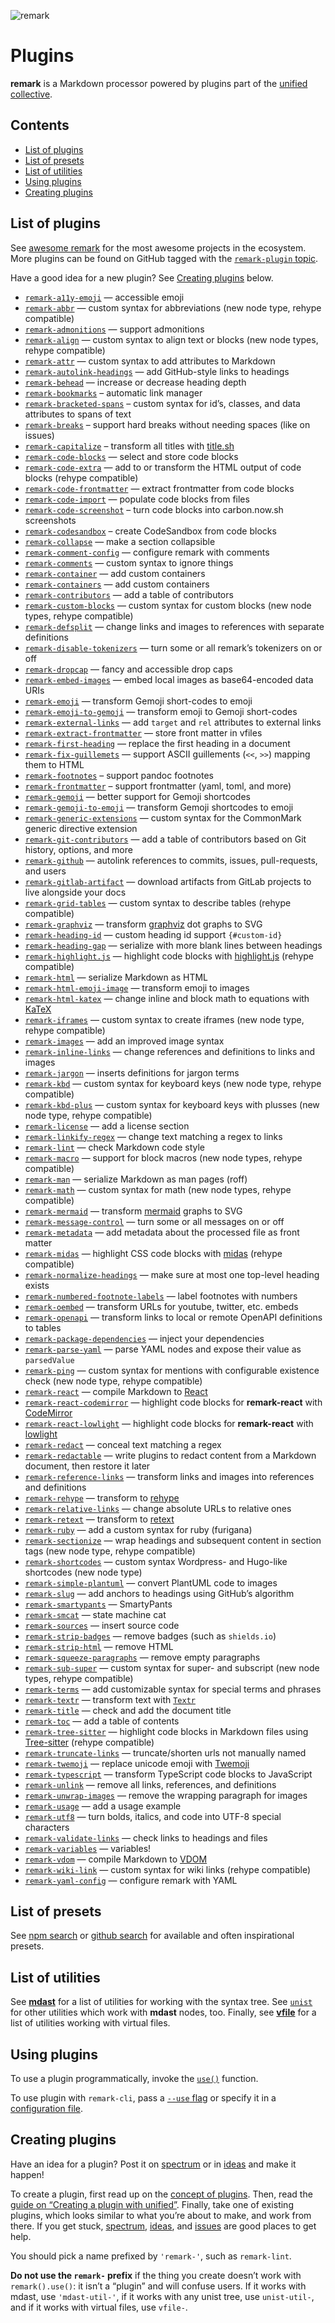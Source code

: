 ![remark][logo]

# Plugins

**remark** is a Markdown processor powered by plugins part of the [unified][]
[collective][].

## Contents

*   [List of plugins](#list-of-plugins)
*   [List of presets](#list-of-presets)
*   [List of utilities](#list-of-utilities)
*   [Using plugins](#using-plugins)
*   [Creating plugins](#creating-plugins)

## List of plugins

See [awesome remark][awesome] for the most awesome projects in the ecosystem.
More plugins can be found on GitHub tagged with the
[`remark-plugin` topic][topic].

Have a good idea for a new plugin?
See [Creating plugins][create] below.

*   [`remark-a11y-emoji`](https://github.com/florianeckerstorfer/remark-a11y-emoji)
    — accessible emoji
*   [`remark-abbr`](https://github.com/zestedesavoir/zmarkdown/tree/master/packages/remark-abbr#readme)
    — custom syntax for abbreviations (new node type, rehype compatible)
*   [`remark-admonitions`](https://github.com/elviswolcott/remark-admonitions)
    — support admonitions
*   [`remark-align`](https://github.com/zestedesavoir/zmarkdown/tree/master/packages/remark-align#readme)
    — custom syntax to align text or blocks (new node types, rehype compatible)
*   [`remark-attr`](https://github.com/arobase-che/remark-attr)
    — custom syntax to add attributes to Markdown
*   [`remark-autolink-headings`](https://github.com/remarkjs/remark-autolink-headings)
    — add GitHub-style links to headings
*   [`remark-behead`](https://github.com/mrzmmr/remark-behead)
    — increase or decrease heading depth
*   [`remark-bookmarks`](https://github.com/remarkjs/remark-bookmarks)
    – automatic link manager
*   [`remark-bracketed-spans`](https://github.com/sethvincent/remark-bracketed-spans)
    – custom syntax for id’s, classes, and data attributes to spans of text
*   [`remark-breaks`](https://github.com/remarkjs/remark-breaks)
    – support hard breaks without needing spaces (like on issues)
*   [`remark-capitalize`](https://github.com/zeit/remark-capitalize)
    – transform all titles with
    [title.sh](https://github.com/zeit/title)
*   [`remark-code-blocks`](https://github.com/mrzmmr/remark-code-blocks)
    — select and store code blocks
*   [`remark-code-extra`](https://github.com/samlanning/remark-code-extra)
    — add to or transform the HTML output of code blocks (rehype compatible)
*   [`remark-code-frontmatter`](https://github.com/samlanning/remark-code-frontmatter)
    — extract frontmatter from code blocks
*   [`remark-code-import`](https://github.com/kevin940726/remark-code-import)
    — populate code blocks from files
*   [`remark-code-screenshot`](https://github.com/Swizec/remark-code-screenshot)
    – turn code blocks into carbon.now.sh screenshots
*   [`remark-codesandbox`](https://github.com/kevin940726/remark-codesandbox)
    – create CodeSandbox from code blocks
*   [`remark-collapse`](https://github.com/Rokt33r/remark-collapse)
    — make a section collapsible
*   [`remark-comment-config`](https://github.com/remarkjs/remark-comment-config)
    — configure remark with comments
*   [`remark-comments`](https://github.com/zestedesavoir/zmarkdown/tree/master/packages/remark-comments#readme)
    — custom syntax to ignore things
*   [`remark-container`](https://github.com/zWingz/remark-container)
    — add custom containers
*   [`remark-containers`](https://github.com/Nevenall/remark-containers)
    — add custom containers
*   [`remark-contributors`](https://github.com/remarkjs/remark-contributors)
    — add a table of contributors
*   [`remark-custom-blocks`](https://github.com/zestedesavoir/zmarkdown/tree/master/packages/remark-custom-blocks#readme)
    — custom syntax for custom blocks (new node types, rehype compatible)
*   [`remark-defsplit`](https://github.com/remarkjs/remark-defsplit)
    — change links and images to references with separate definitions
*   [`remark-disable-tokenizers`](https://github.com/zestedesavoir/zmarkdown/tree/master/packages/remark-disable-tokenizers#readme)
    — turn some or all remark’s tokenizers on or off
*   [`remark-dropcap`](https://github.com/brev/remark-dropcap)
    — fancy and accessible drop caps
*   [`remark-embed-images`](https://github.com/remarkjs/remark-embed-images)
    — embed local images as base64-encoded data URIs
*   [`remark-emoji`](https://github.com/rhysd/remark-emoji)
    — transform Gemoji short-codes to emoji
*   [`remark-emoji-to-gemoji`](https://github.com/jackycute/remark-emoji-to-gemoji)
    — transform emoji to Gemoji short-codes
*   [`remark-external-links`](https://github.com/remarkjs/remark-external-links)
    — add `target` and `rel` attributes to external links
*   [`remark-extract-frontmatter`](https://github.com/mrzmmr/remark-extract-frontmatter)
    — store front matter in vfiles
*   [`remark-first-heading`](https://github.com/laat/remark-first-heading)
    — replace the first heading in a document
*   [`remark-fix-guillemets`](https://github.com/zestedesavoir/zmarkdown/tree/master/packages/remark-fix-guillemets#readme)
    — support ASCII guillements (`<<`, `>>`) mapping them to HTML
*   [`remark-footnotes`](https://github.com/remarkjs/remark-footnotes)
    – support pandoc footnotes
*   [`remark-frontmatter`](https://github.com/remarkjs/remark-frontmatter)
    – support frontmatter (yaml, toml, and more)
*   [`remark-gemoji`](https://github.com/remarkjs/remark-gemoji)
    — better support for Gemoji shortcodes
*   [`remark-gemoji-to-emoji`](https://github.com/jackycute/remark-gemoji-to-emoji)
    — transform Gemoji shortcodes to emoji
*   [`remark-generic-extensions`](https://github.com/medfreeman/remark-generic-extensions)
    — custom syntax for the CommonMark generic directive extension
*   [`remark-git-contributors`](https://github.com/remarkjs/remark-git-contributors)
    — add a table of contributors based on Git history, options, and more
*   [`remark-github`](https://github.com/remarkjs/remark-github)
    — autolink references to commits, issues, pull-requests, and users
*   [`remark-gitlab-artifact`](https://github.com/temando/remark-gitlab-artifact)
    — download artifacts from GitLab projects to live alongside your docs
*   [`remark-grid-tables`](https://github.com/zestedesavoir/zmarkdown/tree/master/packages/remark-grid-tables#readme)
    — custom syntax to describe tables (rehype compatible)
*   [`remark-graphviz`](https://github.com/temando/remark-graphviz)
    — transform [graphviz](https://www.graphviz.org) dot graphs to SVG
*   [`remark-heading-id`](https://github.com/imcuttle/remark-heading-id)
    — custom heading id support `{#custom-id}`
*   [`remark-heading-gap`](https://github.com/remarkjs/remark-heading-gap)
    — serialize with more blank lines between headings
*   [`remark-highlight.js`](https://github.com/remarkjs/remark-highlight.js)
    — highlight code blocks with [highlight.js](https://github.com/isagalaev/highlight.js)
    (rehype compatible)
*   [`remark-html`](https://github.com/remarkjs/remark-html)
    — serialize Markdown as HTML
*   [`remark-html-emoji-image`](https://github.com/jackycute/remark-html-emoji-image)
    — transform emoji to images
*   [`remark-html-katex`](https://github.com/Rokt33r/remark-math/tree/master/packages/remark-html-katex#readme)
    — change inline and block math to equations with [KaTeX](https://github.com/Khan/KaTeX)
*   [`remark-iframes`](https://github.com/zestedesavoir/zmarkdown/tree/master/packages/remark-iframes#readme)
    — custom syntax to create iframes (new node type, rehype compatible)
*   [`remark-images`](https://github.com/remarkjs/remark-images)
    — add an improved image syntax
*   [`remark-inline-links`](https://github.com/remarkjs/remark-inline-links)
    — change references and definitions to links and images
*   [`remark-jargon`](https://github.com/freesewing/freesewing/tree/develop/packages/remark-jargon)
    — inserts definitions for jargon terms
*   [`remark-kbd`](https://github.com/zestedesavoir/zmarkdown/tree/master/packages/remark-kbd#readme)
    — custom syntax for keyboard keys (new node type, rehype compatible)
*   [`remark-kbd-plus`](https://github.com/twardoch/remark-kbd-plus)
    — custom syntax for keyboard keys with plusses (new node type, rehype
    compatible)
*   [`remark-license`](https://github.com/remarkjs/remark-license)
    — add a license section
*   [`remark-linkify-regex`](https://gitlab.com/staltz/remark-linkify-regex)
    — change text matching a regex to links
*   [`remark-lint`](https://github.com/remarkjs/remark-lint)
    — check Markdown code style
*   [`remark-macro`](https://github.com/dimerapp/remark-macro)
    — support for block macros (new node types, rehype compatible)
*   [`remark-man`](https://github.com/remarkjs/remark-man)
    — serialize Markdown as man pages (roff)
*   [`remark-math`](https://github.com/Rokt33r/remark-math)
    — custom syntax for math (new node types, rehype compatible)
*   [`remark-mermaid`](https://github.com/temando/remark-mermaid)
    — transform [mermaid](https://mermaidjs.github.io/) graphs to SVG
*   [`remark-message-control`](https://github.com/remarkjs/remark-message-control)
    — turn some or all messages on or off
*   [`remark-metadata`](https://github.com/temando/remark-metadata)
    — add metadata about the processed file as front matter
*   [`remark-midas`](https://github.com/remarkjs/remark-midas)
    — highlight CSS code blocks with [midas](https://github.com/ben-eb/midas)
    (rehype compatible)
*   [`remark-normalize-headings`](https://github.com/remarkjs/remark-normalize-headings)
    — make sure at most one top-level heading exists
*   [`remark-numbered-footnote-labels`](https://github.com/jackfletch/remark-numbered-footnote-labels)
    — label footnotes with numbers
*   [`remark-oembed`](https://github.com/agentofuser/remark-oembed)
    — transform URLs for youtube, twitter, etc. embeds
*   [`remark-openapi`](https://github.com/temando/remark-openapi)
    — transform links to local or remote OpenAPI definitions to tables
*   [`remark-package-dependencies`](https://github.com/unlight/remark-package-dependencies)
    — inject your dependencies
*   [`remark-parse-yaml`](https://github.com/landakram/remark-parse-yaml)
    — parse YAML nodes and expose their value as `parsedValue`
*   [`remark-ping`](https://github.com/zestedesavoir/zmarkdown/tree/master/packages/remark-ping#readme)
    — custom syntax for mentions with configurable existence check (new node
    type, rehype compatible)
*   [`remark-react`](https://github.com/remarkjs/remark-react)
    — compile Markdown to [React](https://github.com/facebook/react)
*   [`remark-react-codemirror`](https://github.com/craftzdog/remark-react-codemirror)
    — highlight code blocks for **remark-react** with [CodeMirror](https://codemirror.net)
*   [`remark-react-lowlight`](https://github.com/inlinestyle/remark-react-lowlight)
    — highlight code blocks for **remark-react** with [lowlight](https://github.com/wooorm/lowlight)
*   [`remark-redact`](https://github.com/seafoam6/remark-redact)
    — conceal text matching a regex
*   [`remark-redactable`](https://github.com/code-dot-org/remark-redactable)
    — write plugins to redact content from a Markdown document,
    then restore it later
*   [`remark-reference-links`](https://github.com/remarkjs/remark-reference-links)
    — transform links and images into references and definitions
*   [`remark-rehype`](https://github.com/remarkjs/remark-rehype)
    — transform to [rehype](https://github.com/rehypejs/rehype)
*   [`remark-relative-links`](https://github.com/zslabs/remark-relative-links)
    — change absolute URLs to relative ones
*   [`remark-retext`](https://github.com/remarkjs/remark-retext)
    — transform to [retext](https://github.com/retextjs/retext)
*   [`remark-ruby`](https://github.com/laysent/remark-ruby)
    — add a custom syntax for ruby (furigana)
*   [`remark-sectionize`](https://github.com/jake-low/remark-sectionize)
    — wrap headings and subsequent content in section tags (new node type,
    rehype compatible)
*   [`remark-shortcodes`](https://github.com/djm/remark-shortcodes)
    — custom syntax Wordpress- and Hugo-like shortcodes (new node type)
*   [`remark-simple-plantuml`](https://github.com/akebifiky/remark-simple-plantuml)
    — convert PlantUML code to images
*   [`remark-slug`](https://github.com/remarkjs/remark-slug)
    — add anchors to headings using GitHub’s algorithm
*   [`remark-smartypants`](https://github.com/silvenon/remark-smartypants)
    — SmartyPants
*   [`remark-smcat`](https://github.com/shedali/remark-smcat)
    — state machine cat
*   [`remark-sources`](https://github.com/unlight/remark-sources)
    — insert source code
*   [`remark-strip-badges`](https://github.com/remarkjs/remark-strip-badges)
    — remove badges (such as `shields.io`)
*   [`remark-strip-html`](https://github.com/craftzdog/remark-strip-html)
    — remove HTML
*   [`remark-squeeze-paragraphs`](https://github.com/remarkjs/remark-squeeze-paragraphs)
    — remove empty paragraphs
*   [`remark-sub-super`](https://github.com/zestedesavoir/zmarkdown/tree/master/packages/remark-sub-super)
    — custom syntax for super- and subscript (new node types, rehype compatible)
*   [`remark-terms`](https://github.com/Nevenall/remark-terms)
    — add customizable syntax for special terms and phrases
*   [`remark-textr`](https://github.com/remarkjs/remark-textr)
    — transform text with [`Textr`](https://github.com/shuvalov-anton/textr)
*   [`remark-title`](https://github.com/RichardLitt/remark-title)
    — check and add the document title
*   [`remark-toc`](https://github.com/remarkjs/remark-toc)
    — add a table of contents
*   [`remark-tree-sitter`](https://github.com/samlanning/remark-tree-sitter)
    — highlight code blocks in Markdown files using
    [Tree-sitter](https://tree-sitter.github.io/tree-sitter/)
    (rehype compatible)
*   [`remark-truncate-links`](https://github.com/GaiAma/Coding4GaiAma/tree/master/packages/remark-truncate-links)
    — truncate/shorten urls not manually named
*   [`remark-twemoji`](https://github.com/madiodio/remark-twemoji)
    — replace unicode emoji with [Twemoji](https://github.com/twitter/twemoji)
*   [`remark-typescript`](https://github.com/trevorblades/remark-typescript)
    — transform TypeScript code blocks to JavaScript
*   [`remark-unlink`](https://github.com/remarkjs/remark-unlink)
    — remove all links, references, and definitions
*   [`remark-unwrap-images`](https://github.com/remarkjs/remark-unwrap-images)
    — remove the wrapping paragraph for images
*   [`remark-usage`](https://github.com/remarkjs/remark-usage)
    — add a usage example
*   [`remark-utf8`](https://github.com/Swizec/remark-utf8)
    — turn bolds, italics, and code into UTF-8 special characters
*   [`remark-validate-links`](https://github.com/remarkjs/remark-validate-links)
    — check links to headings and files
*   [`remark-variables`](https://github.com/mrzmmr/remark-variables)
    — variables!
*   [`remark-vdom`](https://github.com/remarkjs/remark-vdom)
    — compile Markdown to [VDOM](https://github.com/Matt-Esch/virtual-dom/)
*   [`remark-wiki-link`](https://github.com/landakram/remark-wiki-link)
    — custom syntax for wiki links (rehype compatible)
*   [`remark-yaml-config`](https://github.com/remarkjs/remark-yaml-config)
    — configure remark with YAML

## List of presets

See [npm search][npm-preset-search] or [github search][github-preset-search]
for available and often inspirational presets.

## List of utilities

See [**mdast**][mdast-util] for a list of utilities for working with the syntax
tree.
See [`unist`][unist-util] for other utilities which work with **mdast**
nodes, too.
Finally, see [**vfile**][vfile-util] for a list of utilities working with
virtual files.

## Using plugins

To use a plugin programmatically, invoke the [`use()`][unified-use]
function.

To use plugin with `remark-cli`, pass a [`--use` flag][unified-args-use]
or specify it in a [configuration file][config-file-use].

## Creating plugins

Have an idea for a plugin?
Post it on [spectrum][] or in [ideas][] and make it happen!

To create a plugin, first read up on the [concept of plugins][unified-plugins].
Then, read the [guide on “Creating a plugin with unified”][guide].
Finally, take one of existing plugins, which looks similar to what you’re about
to make, and work from there.
If you get stuck, [spectrum][], [ideas][], and [issues][] are good places to get
help.

You should pick a name prefixed by `'remark-'`, such as `remark-lint`.

**Do not use the `remark-` prefix** if the thing you create doesn’t work with
`remark().use()`: it isn’t a “plugin” and will confuse users.
If it works with mdast, use `'mdast-util-'`, if it works with any unist tree,
use `unist-util-`, and if it works with virtual files, use `vfile-`.

<!--Definitions:-->

[logo]: https://raw.githubusercontent.com/remarkjs/remark/4f6b3d7/logo.svg?sanitize=true

[mdast-util]: https://github.com/syntax-tree/mdast#list-of-utilities

[unist-util]: https://github.com/syntax-tree/unist#unist-utilities

[vfile-util]: https://github.com/vfile/vfile#utilities

[unified-use]: https://github.com/unifiedjs/unified#processoruseplugin-options

[unified-args-use]: https://github.com/unifiedjs/unified-args#--use-plugin

[config-file-use]: https://github.com/unifiedjs/unified-engine/blob/master/doc/configure.md#plugins

[unified-plugins]: https://github.com/unifiedjs/unified#plugin

[issues]: https://github.com/remarkjs/remark/issues

[spectrum]: https://spectrum.chat/unified/remark

[guide]: https://unifiedjs.com/learn/guide/create-a-plugin/

[npm-preset-search]: https://www.npmjs.com/search?q=remark-preset

[github-preset-search]: https://github.com/topics/remark-preset

[awesome]: https://github.com/remarkjs/awesome

[ideas]: https://github.com/remarkjs/ideas

[topic]: https://github.com/topics/remark-plugin

[unified]: https://github.com/unifiedjs/unified

[collective]: https://opencollective.com/unified

[create]: #creating-plugins
